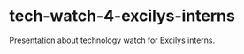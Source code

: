 tech-watch-4-excilys-interns
============================

Presentation about technology watch for Excilys interns.